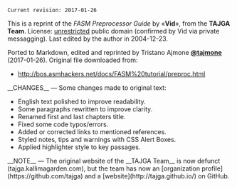 ``` nohighlight
Current revision: 2017-01-26
```

This is a reprint of the *FASM Preprocessor Guide* by «**Vid**», from the **TAJGA Team**. License: [unrestricted](#legal-stuff) public domain (confirmed by Vid via private messagging). Last edited by the author in 2004-12-23.

Ported to Markdown, edited and reprinted by Tristano Ajmone [**@tajmone**](https://github.com/tajmone) (2017-01-26). Original file downloaded from:

-   <http://bos.asmhackers.net/docs/FASM%20tutorial/preproc.html>

<div class="alert alert-warn">
__CHANGES__ — Some changes made to original text:

- English text polished to improve readability.
- Some paragraphs rewritten to improve clarity.
- Renamed first and last chapters title.
- Fixed some code typos/errors.
- Added or corrected links to mentioned references.
- Styled notes, tips and warnings with CSS Alert Boxes.
- Applied highlighter style to key passages.
</div>
<div class="alert alert-info">
__NOTE__ — The original website of the __TAJGA Team__ is now defunct (tajga.kallimagarden.com), but the team has now an [organization profile](https://github.com/tajga) and a [website](http://tajga.github.io/) on GitHub.
</div>

